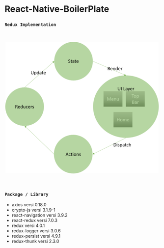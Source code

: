 # React-Native-BoilerPlate

### `Redux Implementation`

<br>
<p align="center">
  <img src="https://github.com/apriansyahsetiawan/RNBoilerplate/blob/master/Redux%20Data%20Flow.png" width="500"/>
</p>
<br>

### `Package / Library`

- axios versi 0.18.0
- crypto-js versi 3.1.9-1
- react-navigation versi 3.9.2
- react-redux versi 7.0.3
- redux versi 4.0.1
- redux-logger versi 3.0.6
- redux-persist versi 4.9.1
- redux-thunk versi 2.3.0
